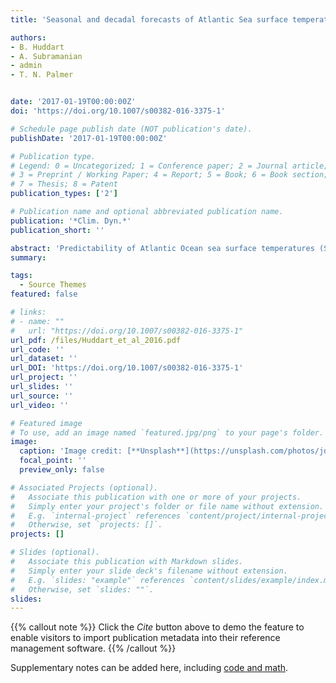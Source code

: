 ```yaml
---
title: 'Seasonal and decadal forecasts of Atlantic Sea surface temperatures using a linear inverse model'

authors:
- B. Huddart
- A. Subramanian 
- admin 
- T. N. Palmer


date: '2017-01-19T00:00:00Z'
doi: 'https://doi.org/10.1007/s00382-016-3375-1'

# Schedule page publish date (NOT publication's date).
publishDate: '2017-01-19T00:00:00Z'

# Publication type.
# Legend: 0 = Uncategorized; 1 = Conference paper; 2 = Journal article;
# 3 = Preprint / Working Paper; 4 = Report; 5 = Book; 6 = Book section;
# 7 = Thesis; 8 = Patent
publication_types: ['2']

# Publication name and optional abbreviated publication name.
publication: '*Clim. Dyn.*'
publication_short: ''

abstract: 'Predictability of Atlantic Ocean sea surface temperatures (SST) on seasonal and decadal timescales is investigated using a suite of statistical linear inverse models (LIM). Observed monthly SST anomalies in the Atlantic sector (between 22∘S and 66∘N) are used to construct the LIMs for seasonal and decadal prediction. The forecast skills of the LIMs are then compared to that from two current operational forecast systems. Results indicate that the LIM has good forecast skill for time periods of 3–4 months on the seasonal timescale with enhanced predictability in the spring season. On decadal timescales, the impact of inter-annual and intra-annual variability on the predictability is also investigated. The results show that the suite of LIMs have forecast skill for about 3–4 years over most of the domain when we use only the decadal variability for the construction of the LIM. Including higher frequency variability helps improve the forecast skill and maintains the correlation of LIM predictions with the observed SST anomalies for longer periods. These results indicate the importance of temporal scale interactions in improving predictability on decadal timescales. Hence, LIMs can not only be used as benchmarks for estimates of statistical skill but also to isolate contributions to the forecast skills from different timescales, spatial scales or even model' 
summary: 

tags:
  - Source Themes
featured: false

# links:
# - name: ""
#   url: "https://doi.org/10.1007/s00382-016-3375-1"
url_pdf: /files/Huddart_et_al_2016.pdf
url_code: ''
url_dataset: ''
url_DOI: 'https://doi.org/10.1007/s00382-016-3375-1'
url_project: ''
url_slides: ''
url_source: ''
url_video: ''

# Featured image
# To use, add an image named `featured.jpg/png` to your page's folder.
image:
  caption: 'Image credit: [**Unsplash**](https://unsplash.com/photos/jdD8gXaTZsc)'
  focal_point: ''
  preview_only: false

# Associated Projects (optional).
#   Associate this publication with one or more of your projects.
#   Simply enter your project's folder or file name without extension.
#   E.g. `internal-project` references `content/project/internal-project/index.md`.
#   Otherwise, set `projects: []`.
projects: []

# Slides (optional).
#   Associate this publication with Markdown slides.
#   Simply enter your slide deck's filename without extension.
#   E.g. `slides: "example"` references `content/slides/example/index.md`.
#   Otherwise, set `slides: ""`.
slides:
---
```


{{% callout note %}}
Click the _Cite_ button above to demo the feature to enable visitors to import publication metadata into their reference management software.
{{% /callout %}}

Supplementary notes can be added here, including [code and math](https://wowchemy.com/docs/content/writing-markdown-latex/).
